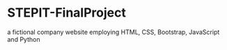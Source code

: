 # STEPIT-FinalProject
a fictional company website employing HTML, CSS, Bootstrap, JavaScript and Python
